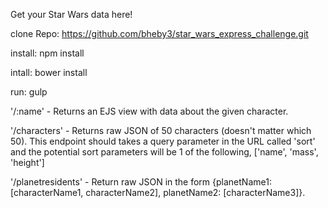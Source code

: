 Get your Star Wars data here!

clone Repo: https://github.com/bheby3/star_wars_express_challenge.git

install: npm install

intall: bower install

run: gulp

'/:name' - Returns an EJS view with data about the given character. 

'/characters' - Returns raw JSON of 50 characters (doesn't matter which 50). 
This endpoint should takes a query parameter in the URL called 'sort' 
and the potential sort parameters will be 1 of the following, ['name', 'mass', 'height'] 

'/planetresidents' - Return raw JSON in the form {planetName1: [characterName1, characterName2], planetName2: [characterName3]}.
